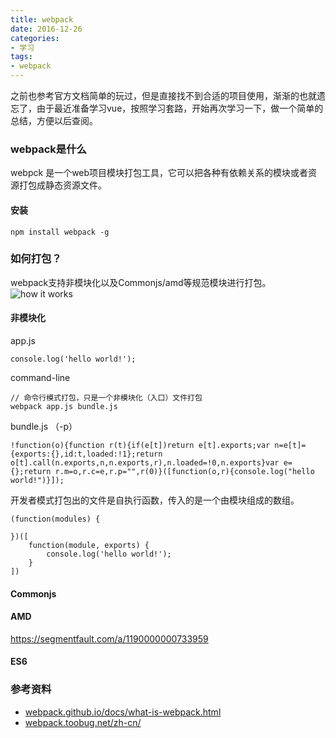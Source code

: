 ```yaml
---
title: webpack
date: 2016-12-26
categories: 
- 学习
tags:
- webpack
---
```

之前也参考官方文档简单的玩过，但是直接找不到合适的项目使用，渐渐的也就遗忘了，由于最近准备学习vue，按照学习套路，开始再次学习一下，做一个简单的总结，方便以后查阅。  
<!-- more -->
### webpack是什么
webpck 是一个web项目模块打包工具，它可以把各种有依赖关系的模块或者资源打包成静态资源文件。  

#### 安装
```
npm install webpack -g
```

### 如何打包？
webpack支持非模块化以及Commonjs/amd等规范模块进行打包。  
![how it works](/assets/imgs/20161226/how-it-works.png)
#### 非模块化
app.js
```
console.log('hello world!');
```
command-line
```
// 命令行模式打包，只是一个非模块化（入口）文件打包
webpack app.js bundle.js
```
bundle.js （-p）
```
!function(o){function r(t){if(e[t])return e[t].exports;var n=e[t]={exports:{},id:t,loaded:!1};return o[t].call(n.exports,n,n.exports,r),n.loaded=!0,n.exports}var e={};return r.m=o,r.c=e,r.p="",r(0)}([function(o,r){console.log("hello world!")}]);
```
开发者模式打包出的文件是自执行函数，传入的是一个由模块组成的数组。  
```
(function(modules) {
	
})([
	function(module, exports) {
		console.log('hello world!');
	}
])
```

#### Commonjs

#### AMD
https://segmentfault.com/a/1190000000733959
#### ES6

### 参考资料
- [webpack.github.io/docs/what-is-webpack.html](//webpack.github.io/docs/what-is-webpack.html)
- [webpack.toobug.net/zh-cn/](//webpack.toobug.net/zh-cn/)